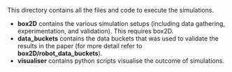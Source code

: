 This directory contains all the files and code to execute the simulations. 

- **box2D** contains the various simulation setups (including data gathering, experimentation, and validation). This requires box2D.
- **data_buckets** contains the data buckets that was used to validate the results in the paper (for more detail refer to **box2D/robot_data_buckets**). 
- **visualiser** contains python scripts visualise the outcome of simulations.